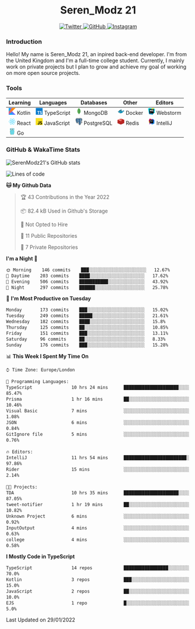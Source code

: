 <div align="center">
  <h1>Seren_Modz 21</h1>
  <a href="https://twitter.com/SerenModz21">
    <img alt="Twitter" src="https://img.shields.io/badge/twitter%20-%231DA1F2.svg?&style=for-the-badge&logo=Twitter&logoColor=white">
  </a>
  <a href="https://github.com/SerenModz21">
    <img alt="GitHub" src="https://img.shields.io/badge/github%20-%23121011.svg?&style=for-the-badge&logo=github&logoColor=white">
  </a>
  <a href="https://www.instagram.com/serenmodz21">
    <img alt="Instagram" src="https://img.shields.io/badge/instagram%20-%23E4405F.svg?&style=for-the-badge&logo=Instagram&logoColor=white">
  </a>
</div>

### Introduction

Hello! My name is Seren_Modz 21, an inpired back-end developer. I'm from the United Kingdom and I'm a full-time college student. Currently, I mainly work on private projects but I plan to grow and achieve my goal of working on more open source projects. 

### Tools

 **Learning**                                        | **Languages**                                               | **Databases**                                               | **Other**                                           | **Editors**                                                  
-----------------------------------------------------|-------------------------------------------------------------|-------------------------------------------------------------|-----------------------------------------------------|--------------------------------------------------------------
 <img width="19px" src="./assets/kotlin.svg"> Kotlin | <img width="19px" src="./assets/typescript.svg"> TypeScript | <img width="19px" src="./assets/mongodb.svg"> MongoDB       | <img width="19px" src="./assets/docker.svg"> Docker | <img width="19px" src="./assets/webstorm.svg"> Webstorm      
 <img width="19px" src="./assets/react.svg"> React   | <img width="19px" src="./assets/javascript.svg"> JavaScript | <img width="19px" src="./assets/postgresql.svg"> PostgreSQL | <img width="19px" src="./assets/redis.svg"> Redis   | <img width="19px" src="./assets/intellij-idea.svg"> IntelliJ
 <img width="19px" src="./assets/go.svg"> Go         |                                                             |                                                             |                                                     |                                                                                                               

### GitHub & WakaTime Stats

![SerenModz21's GitHub stats](https://github-readme-stats.vercel.app/api?username=SerenModz21&show_icons=true&theme=dark)

<!--START_SECTION:waka-->
![Lines of code](https://img.shields.io/badge/From%20Hello%20World%20I%27ve%20Written-36246%20lines%20of%20code-blue)

**🐱 My Github Data** 

> 🏆 43 Contributions in the Year 2022
 > 
> 📦 82.4 kB Used in Github's Storage 
 > 
> 🚫 Not Opted to Hire
 > 
> 📜 11 Public Repositories 
 > 
> 🔑 7 Private Repositories  
 > 
**I'm a Night 🦉** 

```text
🌞 Morning    146 commits    ███░░░░░░░░░░░░░░░░░░░░░░   12.67% 
🌆 Daytime    203 commits    ████░░░░░░░░░░░░░░░░░░░░░   17.62% 
🌃 Evening    506 commits    ███████████░░░░░░░░░░░░░░   43.92% 
🌙 Night      297 commits    ██████░░░░░░░░░░░░░░░░░░░   25.78%

```
📅 **I'm Most Productive on Tuesday** 

```text
Monday       173 commits    ███░░░░░░░░░░░░░░░░░░░░░░   15.02% 
Tuesday      249 commits    █████░░░░░░░░░░░░░░░░░░░░   21.61% 
Wednesday    182 commits    ████░░░░░░░░░░░░░░░░░░░░░   15.8% 
Thursday     125 commits    ██░░░░░░░░░░░░░░░░░░░░░░░   10.85% 
Friday       151 commits    ███░░░░░░░░░░░░░░░░░░░░░░   13.11% 
Saturday     96 commits     ██░░░░░░░░░░░░░░░░░░░░░░░   8.33% 
Sunday       176 commits    ███░░░░░░░░░░░░░░░░░░░░░░   15.28%

```


📊 **This Week I Spent My Time On** 

```text
⌚︎ Time Zone: Europe/London

💬 Programming Languages: 
TypeScript               10 hrs 24 mins      █████████████████████░░░░   85.47% 
Prisma                   1 hr 16 mins        ██░░░░░░░░░░░░░░░░░░░░░░░   10.46% 
Visual Basic             7 mins              ░░░░░░░░░░░░░░░░░░░░░░░░░   1.08% 
JSON                     6 mins              ░░░░░░░░░░░░░░░░░░░░░░░░░   0.84% 
GitIgnore file           5 mins              ░░░░░░░░░░░░░░░░░░░░░░░░░   0.76%

🔥 Editors: 
IntelliJ                 11 hrs 54 mins      ████████████████████████░   97.86% 
Rider                    15 mins             ░░░░░░░░░░░░░░░░░░░░░░░░░   2.14%

🐱‍💻 Projects: 
TDA                      10 hrs 35 mins      █████████████████████░░░░   87.05% 
tweet-notifier           1 hr 19 mins        ██░░░░░░░░░░░░░░░░░░░░░░░   10.82% 
Unknown Project          6 mins              ░░░░░░░░░░░░░░░░░░░░░░░░░   0.92% 
InputOutput              4 mins              ░░░░░░░░░░░░░░░░░░░░░░░░░   0.63% 
college                  4 mins              ░░░░░░░░░░░░░░░░░░░░░░░░░   0.58%

```

**I Mostly Code in TypeScript** 

```text
TypeScript               14 repos            █████████████████░░░░░░░░   70.0% 
Kotlin                   3 repos             ███░░░░░░░░░░░░░░░░░░░░░░   15.0% 
JavaScript               2 repos             ██░░░░░░░░░░░░░░░░░░░░░░░   10.0% 
EJS                      1 repo              █░░░░░░░░░░░░░░░░░░░░░░░░   5.0%

```



 Last Updated on 29/01/2022
<!--END_SECTION:waka-->
